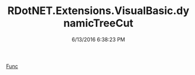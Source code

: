 ﻿---
title: RDotNET.Extensions.VisualBasic.dynamicTreeCut
date: 6/13/2016 6:38:23 PM
---

[Func](T-RDotNET.Extensions.VisualBasic.dynamicTreeCut.Func.html)
